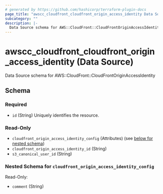 ```yaml
---
# generated by https://github.com/hashicorp/terraform-plugin-docs
page_title: "awscc_cloudfront_cloudfront_origin_access_identity Data Source - terraform-provider-awscc"
subcategory: ""
description: |-
  Data Source schema for AWS::CloudFront::CloudFrontOriginAccessIdentity
---
```


# awscc_cloudfront_cloudfront_origin_access_identity (Data Source)

Data Source schema for AWS::CloudFront::CloudFrontOriginAccessIdentity



<!-- schema generated by tfplugindocs -->
## Schema

### Required

- `id` (String) Uniquely identifies the resource.

### Read-Only

- `cloudfront_origin_access_identity_config` (Attributes) (see [below for nested schema](#nestedatt--cloudfront_origin_access_identity_config))
- `cloudfront_origin_access_identity_id` (String)
- `s3_canonical_user_id` (String)

<a id="nestedatt--cloudfront_origin_access_identity_config"></a>
### Nested Schema for `cloudfront_origin_access_identity_config`

Read-Only:

- `comment` (String)

